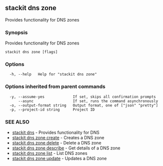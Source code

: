 ## stackit dns zone

Provides functionality for DNS zones

### Synopsis

Provides functionality for DNS zones

```
stackit dns zone [flags]
```

### Options

```
  -h, --help   Help for "stackit dns zone"
```

### Options inherited from parent commands

```
  -y, --assume-yes             If set, skips all confirmation prompts
      --async                  If set, runs the command asynchronously
  -o, --output-format string   Output format, one of ["json" "pretty"]
  -p, --project-id string      Project ID
```

### SEE ALSO

* [stackit dns](./stackit_dns.md)	 - Provides functionality for DNS
* [stackit dns zone create](./stackit_dns_zone_create.md)	 - Creates a DNS zone
* [stackit dns zone delete](./stackit_dns_zone_delete.md)	 - Delete a DNS zone
* [stackit dns zone describe](./stackit_dns_zone_describe.md)	 - Get details of a DNS zone
* [stackit dns zone list](./stackit_dns_zone_list.md)	 - List DNS zones
* [stackit dns zone update](./stackit_dns_zone_update.md)	 - Updates a DNS zone

